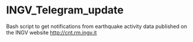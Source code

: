 # INGV_Telegram_update
Bash script to get notifications from earthquake activity data published on the INGV website http://cnt.rm.ingv.it
